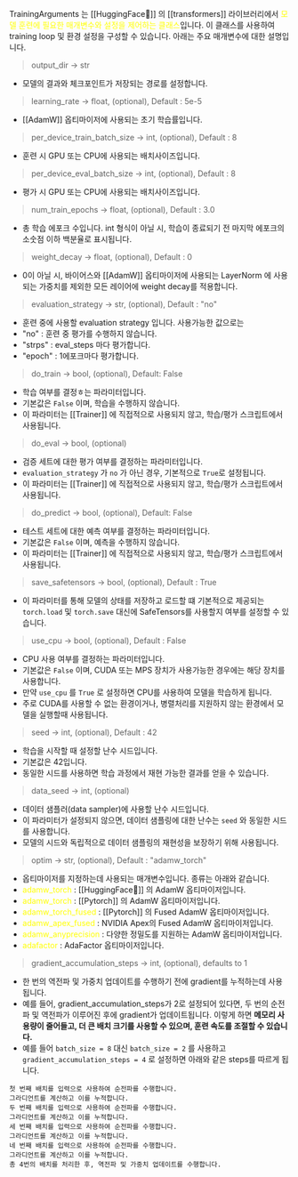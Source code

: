 TrainingArguments 는 [[HuggingFace🤗]] 의 [[transformers]] 라이브러리에서 <font color="#ffff00">모델 훈련에 필요한 매개변수와 설정을 제어하는 클래스</font>입니다. 이 클래스를 사용하여 training loop 및 환경 설정을 구성할 수 있습니다. 아래는 주요 매개변수에 대한 설명입니다.

> output_dir -> str
- 모델의 결과와 체크포인트가 저장되는 경로를 설정합니다.

> learning_rate -> float, (optional), Default : 5e-5
- [[AdamW]] 옵티마이저에 사용되는 초기 학습률입니다.

> per_device_train_batch_size -> int, (optional), Default : 8
- 훈련 시 GPU 또는 CPU에 사용되는 배치사이즈입니다.

> per_device_eval_batch_size -> int, (optional), Default : 8
- 평가 시 GPU 또는 CPU에 사용되는 배치사이즈입니다.

> num_train_epochs -> float, (optional), Default : 3.0
- 총 학습 에포크 수입니다. int 형식이 아닐 시, 학습이 종료되기 전 마지막 에포크의 소숫점 이하 백분율로 표시됩니다.

> weight_decay -> float, (optional), Default : 0
- 0이 아닐 시, 바이어스와 [[AdamW]] 옵티마이저에 사용되는 LayerNorm 에 사용되는 가중치를 제외한 모든 레이어에 weight decay를 적용합니다.

> evaluation_strategy -> str, (optional), Default : "no"
- 훈련 중에 사용할 evaluation strategy 입니다. 사용가능한 값으로는
- "no" : 훈련 중 평가를 수행하지 않습니다.
- "strps" : eval_steps 마다 평가합니다.
- "epoch" : 1에포크마다 평가합니다.

> do_train -> bool, (optional), Default: False
- 학습 여부를 결정ㅎ는 파라미터입니다.
- 기본값은 `False` 이며, 학습을 수행하지 않습니다.
- 이 파라미터는 [[Trainer]] 에 직접적으로 사용되지 않고, 학습/평가 스크립트에서 사용됩니다.

> do_eval -> bool, (optional)
- 검증 세트에 대한 평가 여부를 결정하는 파라미터입니다.
- `evaluation_strategy` 가 `no` 가 아닌 경우, 기본적으로 `True`로 설정됩니다.
- 이 파라미터는 [[Trainer]] 에 직접적으로 사용되지 않고, 학습/평가 스크립트에서 사용됩니다.

> do_predict -> bool, (optional), Default: False
- 테스트 세트에 대한 예측 여부를 결정하는 파라미터입니다.
- 기본값은 `False` 이며, 예측을 수행하지 않습니다.
- 이 파라미터는 [[Trainer]] 에 직접적으로 사용되지 않고, 학습/평가 스크립트에서 사용됩니다.

> save_safetensors -> bool, (optional), Default : True
- 이 파라미터를 통해 모델의 상태를 저장하고 로드할 떄 기본적으로 제공되는 `torch.load` 및 `torch.save` 대신에 SafeTensors를 사용할지 여부를 설정할 수 있습니다.

> use_cpu -> bool, (optional), Default : False
- CPU 사용 여부를 결정하는 파라미터입니다.
- 기본값은 `False` 이며, CUDA 또는 MPS 장치가 사용가능한 경우에는 해당 장치를 사용합니다.
- 만약 `use_cpu` 를 `True` 로 설정하면 CPU를 사용하여 모델을 학습하게 됩니다.
- 주로 CUDA를 사용할 수 없는 환경이거나, 병렬처리를 지원하지 않는 환경에서 모델을 실행할때 사용됩니다.

> seed -> int, (optional), Default : 42
- 학습을 시작할 때 설정할 난수 시드입니다.
- 기본값은 42입니다.
- 동일한 시드를 사용하면 학습 과정에서 재현 가능한 결과를 얻을 수 있습니다.

> data_seed -> int, (optional)
- 데이터 샘플러(data sampler)에 사용할 난수 시드입니다.
- 이 파라미터가 설정되지 않으면, 데이터 샘플링에 대한 난수는 `seed` 와 동일한 시드를 사용합니다.
- 모델의 시드와 독립적으로 데이터 샘플링의 재현성을 보장하기 위해 사용됩니다.

> optim -> str, (optional), Default : "adamw_torch"
- 옵티마이저를 지정하는데 사용되는 매개변수입니다. 종류는 아래와 같습니다.
- <font color="#ffff00">adamw_torch</font> : [[HuggingFace🤗]] 의 AdamW 옵티마이저입니다.
- <font color="#ffff00"> adamw_torch</font> : [[Pytorch]] 의 AdamW 옵티마이저입니다.
- <font color="#ffff00">adamw_torch_fused</font> : [[Pytorch]] 의 Fused AdamW 옵티마이저입니다.
- <font color="#ffff00">adamw_apex_fused</font> : NVIDIA Apex의 Fused AdamW 옵티마이저입니다.
- <font color="#ffff00">adamw_anyprecision</font> : 다양한 정밀도를 지원하는 AdamW 옵티마이저입니다.
- <font color="#ffff00">adafactor</font> : AdaFactor 옵티마이저입니다.

> gradient_accumulation_steps -> int, (optional), defaults to 1
- 한 번의 역전파 및 가중치 업데이트를 수행하기 전에 gradient를 누적하는데 사용됩니다.
- 예를 들어, gradient_accumulation_steps가 2로 설정되어 있다면, 두 번의 순전파 및 역전파가 이루어진 후에 gradient가 업데이트됩니다. 이렇게 하면 **메모리 사용량이 줄어들고, 더 큰 배치 크기를 사용할 수 있으며, 훈련 속도를 조절할 수 있습니다.**
- 예를 들어 `batch_size = 8` 대신 `batch_size = 2` 를 사용하고 `gradient_accumulation_steps = 4` 로 설정하면 아래와 같은 steps를 따르게 됩니다.
```
첫 번째 배치를 입력으로 사용하여 순전파를 수행합니다.
그라디언트를 계산하고 이를 누적합니다.
두 번째 배치를 입력으로 사용하여 순전파를 수행합니다.
그라디언트를 계산하고 이를 누적합니다.
세 번째 배치를 입력으로 사용하여 순전파를 수행합니다.
그라디언트를 계산하고 이를 누적합니다.
네 번째 배치를 입력으로 사용하여 순전파를 수행합니다.
그라디언트를 계산하고 이를 누적합니다.
총 4번의 배치를 처리한 후, 역전파 및 가중치 업데이트를 수행합니다.
```

